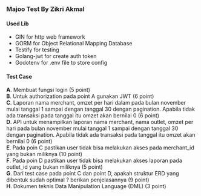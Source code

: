 ### Majoo Test By Zikri Akmal

#### Used Lib
-  GIN for http web framework
-  GORM for Object Relational Mapping Database
-  Testify for testing
-  Golang-jwt for create auth token 
-  Godotenv for .env file to store config

#### Test Case 
**A**. Membuat fungsi login (5 point) <br/>
**B**. Untuk authorization pada point A gunakan JWT (6 point)<br/>
**C**. Laporan nama merchant, omzet per hari dalam pada bulan november mulai tanggal 1
sampai dengan tanggal 30 dengan pagination. Apabila tidak ada transaksi pada tanggal itu
omzet akan bernilai 0 (6 point)<br/>
**D**. API untuk menampilkan laporan nama merchant, nama outlet, omzet per hari pada bulan
november mulai tanggal 1 sampai dengan tanggal 30 dengan pagination. Apabila tidak ada
transaksi pada tanggal itu omzet akan bernilai 0 (6 point)<br/>
**E**. Pada poin C pastikan user tidak bisa melakukan akses pada merchant_id yang bukan
miliknya (10 point)<br/>
**F**. Pada poin D pastikan user tidak bisa melakukan akses laporan pada outlet_id yang bukan
miliknya (5 point)<br/>
**G**. Dari test case pada point C dan point D, apakah struktur ERD yang dibentuk sudah optimal
? berikan penjelasannya (9 point)<br/>
**H**. Dokumen teknis Data Manipulation Language (DML) (3 point)<br/>



